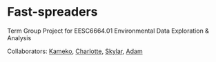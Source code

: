 # Fast-spreaders
Term Group Project for EESC6664.01 Environmental Data Exploration & Analysis

Collaborators: [Kameko](https://github.com/landrykc), [Charlotte](https://github.com/charlorthioir), [Skylar](https://github.com/skyfay364), [Adam](https://github.com/yueqian-w) 